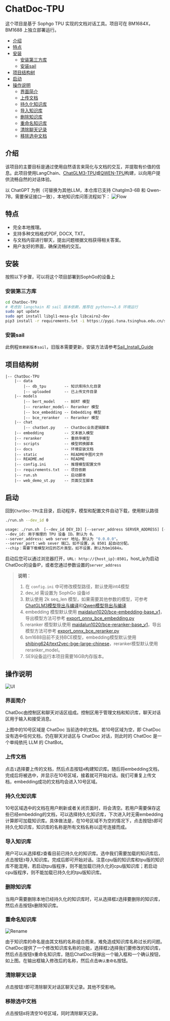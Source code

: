 # ChatDoc-TPU <!-- omit in toc -->

这个项目是基于 Sophgo TPU 实现的文档对话工具。项目可在 BM1684X，BM1688 上独立部署运行。

- [介绍](#介绍)
- [特点](#特点)
- [安装](#安装)
  - [安装第三方库](#安装第三方库)
  - [安装sail](#安装sail)
- [项目结构树](#项目结构树)
- [启动](#启动)
- [操作说明](#操作说明)
  - [界面简介](#界面简介)
  - [上传文档](#上传文档)
  - [持久化知识库](#持久化知识库)
  - [导入知识库](#导入知识库)
  - [删除知识库](#删除知识库)
  - [重命名知识库](#重命名知识库)
  - [清除聊天记录](#清除聊天记录)
  - [移除选中文档](#移除选中文档)


## 介绍

该项目的主要目标是通过使用自然语言来简化与文档的交互，并提取有价值的信息。此项目使用LangChain、[ChatGLM3-TPU](https://github.com/sophgo/sophon-demo/tree/release/sample/ChatGLM3)或[QWEN-TPU](https://github.com/sophgo/sophon-demo/tree/release/sample/Qwen)构建，以向用户提供流畅自然的对话体验。

以 ChatGPT 为例（可替换为其他LLM，本仓库已支持 Chatglm3-6B 和 Qwen-7B，需要保证接口一致），本地知识库问答流程如下：
![Flow](<./static/embedding.png>)

## 特点

- 完全本地推理。
- 支持多种文档格式PDF, DOCX, TXT。
- 与文档内容进行聊天，提出问题根据文档获得相关答案。
- 用户友好的界面，确保流畅的交互。


## 安装

按照以下步骤，可以将这个项目部署到SophGo的设备上

### 安装第三方库
```bash
cd ChatDoc-TPU
# 考虑到 langchain 和 sail 版本依赖，推荐在 python>=3.8 环境运行
sudo apt update
sudo apt install libgl1-mesa-glx libcairo2-dev
pip3 install -r requirements.txt -i https://pypi.tuna.tsinghua.edu.cn/simple && pip3 uninstall torchvision
```
### 安装sail

此例程`依赖新版本sail`，旧版本需要更新，安装方法请参考[Sail_Install_Guide](./docs/Sail_Install_Guide.md)

## 项目结构树
```
|-- ChatDoc-TPU
    |-- data
        |-- db_tpu        -- 知识库持久化目录
        |-- uploaded      -- 已上传文件目录
    |-- models
        |-- bert_model    -- BERT 模型
        |-- reranker_model-- Reranker 模型
        |-- bce_embedding -- Embedding 模型
        |-- bce_reranker  -- Reranker 模型
    |-- chat
        |-- chatbot.py    -- ChatDoc业务逻辑脚本
    |-- embedding         -- 文本嵌入模型
    |-- reranker          -- 重排序模型
    |-- scripts           -- 模型转换脚本
    |-- docs              -- 环境安装文档
    |-- static            -- README中图片文件
    |-- README.md         -- README
    |-- config.ini        -- 推理模型配置文件
    |-- requirements.txt  -- 项目依赖
    |-- run.sh            -- 启动脚本
    |-- web_demo_st.py    -- 页面交互脚本
```

## 启动

回到`ChatDoc-TPU`主目录，启动程序，模型和配置文件自动下载，使用默认路径
```bash
./run.sh --dev_id 0
```

```bash
usage: ./run.sh  [--dev_id DEV_ID] [--server_address SERVER_ADDRESS] [--server_port SERVER_PORT] [--chip CHIP]
--dev_id: 用于推理的 TPU 设备 ID。默认为 0。
--server_address: web server 地址。默认为 "0.0.0.0"。
--server_port：web sever 端口。如不设置，从 8501 起自动分配。
--chip：需要下载模型对应的芯片类型。如不设置，默认为bm1684x。
```

启动后您可以通过浏览器打开，`URL: http://{host_ip}:8501`，host_ip为启动ChatDoc的设备IP，或者您通过参数设置的`server_address`

> **说明**：
>1. 在 `config.ini` 中可修改模型路径，默认使用int4模型
>2. dev_id 需设置为 SophGo 设备id
>3. 默认使用 2k seq_len 模型，如果需要其他参数的模型，可参考[ChatGLM3模型导出与编译](https://github.com/sophgo/sophon-demo/blob/release/sample/ChatGLM3/docs/ChatGLM3_Export_Guide.md)和[Qwen模型导出与编译](https://github.com/sophgo/sophon-demo/blob/release/sample/Qwen/docs/Qwen_Export_Guide.md)
>4. embedding 模型默认使用 [maidalun1020/bce-embedding-base_v1](https://hf-mirror.com/maidalun1020/bce-embedding-base_v1)，导出模型方法可参考 [export_onnx_bce_embedding.py](./scripts/export_onnx_bce_embedding.py)
>5. reranker 模型默认使用 [maidalun1020/bce-reranker-base_v1](https://hf-mirror.com/maidalun1020/bce-reranker-base_v1)，导出模型方法可参考 [export_onnx_bce_reranker.py](./scripts/export_onnx_bce_reranker.py)
>6. bm1688目前不支持BCE模型，embedding模型默认使用[shibing624/text2vec-bge-large-chinese](https://huggingface.co/shibing624/text2vec-bge-large-chinese)，reranker模型默认使用reranker_model。
>7. SE9设备运行本项目需要16GB内存版本。

## 操作说明

![UI](<./static/img1.png>)

### 界面简介
ChatDoc由控制区和聊天对话区组成。控制区用于管理文档和知识库，聊天对话区用于输入和接受消息。

上图中的10号区域是 ChatDoc 当前选中的文档。若10号区域为空，即 ChatDoc 没有选中任何文档，仍在聊天对话区与 ChatDoc 对话，则此时的 ChatDoc 是一个单纯依托 LLM 的 ChatBot。

### 上传文档
点击`1`选择要上传的文档，然后点击按钮`4`构建知识库。随后将embedding文档，完成后将被选中，并显示在10号区域，接着就可开始对话。我们可重复上传文档，embedding成功的文档均会进入10号区域。

### 持久化知识库
10号区域选中的文档在用户刷新或者关闭页面时，将会清空。若用户需要保存这些已经embedding的文档，可以选择持久化知识库，下次进入时无需embedding计算即可加载知识库。具体做法是，在10号区域不为空的情况下，点击按钮`5`即可持久化知识库，知识库的名称是所有文档名称以逗号连接而成。

### 导入知识库

用户可以从选择框`2`查看目前已持久化的知识库。选中我们需要加载的知识库后，点击按钮`3`导入知识库。完成后即可开始对话。注意cpu版的知识库和tpu版的知识库不能混用，若启动tpu版程序，则不能加载已持久化的cpu版知识库；若启动cpu版程序，则不能加载已持久化的tpu版知识库。

### 删除知识库

当用户需要删除本地已经持久化的知识库时，可从选择框`2`选择要删除的知识库，然后点击按钮`6`删除知识库。

### 重命名知识库

![Rename](<./static/img2.png>)

由于知识库的命名是由其文档的名称组合而来，难免造成知识库名称过长的问题。ChatDoc提供了一个修改知识库名称的功能，选择框`2`选择我们要修改的知识库，然后点击按钮`9`重命名知识库，随后ChatDoc将弹出一个输入框和一个确认按钮，如上图。在输出框输入修改后的名称，然后点击`确认重命名`按钮。

### 清除聊天记录

点击按钮`7`即可清除聊天对话区聊天记录。其他不受影响。

### 移除选中文档

点击按钮`8`将清空10号区域，同时清除聊天记录。
